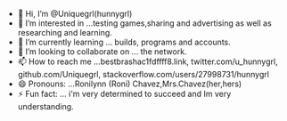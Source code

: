 - 👋 Hi, I’m @Uniquegrl(hunnygrl) 
- 👀 I’m interested in ...testing games,sharing and advertising as well as researching and learning.
- 🌱 I’m currently learning ... builds, programs and accounts. 
- 💞️ I’m looking to collaborate on ... the network.
- 📫 How to reach me ...bestbrashac1fdffff8.link, twitter.com/u_hunnygrl, github.com/Uniquegrl, stackoverflow.com/users/27998731/hunnygrl 
- 😄 Pronouns: ...Ronilynn (Roni) Chavez,Mrs.Chavez(her,hers)
- ⚡ Fun fact: ... i'm very determined to succeed and Im very understanding.

<!---
Uniquegrl/Uniquegrl is a ✨ special ✨ repository because its `README.md` (this file) appears on your GitHub profile.
You can click the Preview link to take a look at your changes.
--->
